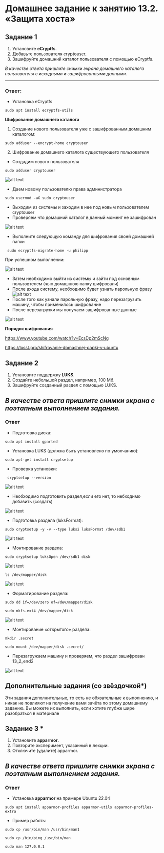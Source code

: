# Домашнее задание к занятию 13.2. «Защита хоста»

## Задание 1

1. Установите **eCryptfs**.
2. Добавьте пользователя cryptouser.
3. Зашифруйте домашний каталог пользователя с помощью eCryptfs.

*В качестве ответа  пришлите снимки экрана домашнего каталога пользователя с исходными и зашифрованными данными.*  

----
### Ответ:
* Установка eCryptfs

```script bash
sudo apt install ecryptfs-utils
```
**Шифрование домашнего каталога**

1. Создание нового пользователя уже с зашифрованным домашним каталогом:

```script bash
sudo adduser --encrypt-home cryptouser
```

2. Шифрование домашнего каталога существующего пользователя

 * Создадим нового пользователя
 ```script bash
 sudo adduser cryptouser
 ```
 ![alt text](https://github.com/filipp761/Netology-sdb-homewoks/blob/main/img/13_2_adduser.png)
 
* Даем новому пользователю права администратора
 ```script bash
 sudo usermod -aG sudo cryptouser
 ```
* Выходим из системы и заходим в нее под новым пользователем cryptouser
* Проверяем что домашний каталог в данный момент не зашифрован

 ![alt text](https://github.com/filipp761/Netology-sdb-homewoks/blob/main/img/13_2_bez_shifra.png)
 
* Выполните следующую команду для шифрования своей домашней папки
```script bash
 sudo ecryptfs-migrate-home -u philipp
 ```
 При успешном выполнении:
 
 ![alt text](https://github.com/filipp761/Netology-sdb-homewoks/blob/main/img/13_2_seccesfull_shifr.png)
 
* Затем необходимо выйти из системы и зайти под основным пользовтелем (чью домашнюю папку шифровали)
* После входа систему, необходимо будет узнать парольную фразу 
![alt text](https://github.com/filipp761/Netology-sdb-homewoks/blob/main/img/13_2_passphrase.png)
* После того как узнали парольную фразу, надо перезагрузить машину, чтобы применилось шифрование
* После перезагрузки мы получаем зашифрованные данные

![alt text](https://github.com/filipp761/Netology-sdb-homewoks/blob/main/img/13_2_end.png)

**Порядок шифрования**

https://www.youtube.com/watch?v=EcsDp2mScNg

https://losst.pro/shifrovanie-domashnej-papki-v-ubuntu

## Задание 2

1. Установите поддержку **LUKS**.
2. Создайте небольшой раздел, например, 100 Мб.
3. Зашифруйте созданный раздел с помощью LUKS.

*В качестве ответа пришлите снимки экрана с поэтапным выполнением задания.*
---
### Ответ

* Подготовка диска:
```script bash
sudo apt install gparted
 ```
* Установка LUKS (должна быть установлено по умолчанию):
```script bash
sudo apt-get install cryptsetup
 ```
* Проверка установки:
```script bash
 cryptsetup --version
 ```
![alt text](https://github.com/filipp761/Netology-sdb-homewoks/blob/main/img/13_2_cryptosetup_version.png)

* Необходимо подготовить раздел,если его нет, то небходимо добавить (создать)

![alt text](https://github.com/filipp761/Netology-sdb-homewoks/blob/main/img/13_2_Gparted.png)

* Подготовка раздела (luksFormat):
```script bash
sudo cryptsetup -y -v --type luks2 luksFormat /dev/sdb1
```
![alt text](https://github.com/filipp761/Netology-sdb-homewoks/blob/main/img/13_2_LUKSformst.png)

* Монтирование раздела:
```script bash
sudo cryptsetup luksOpen /dev/sdb1 disk
```
![alt text](https://github.com/filipp761/Netology-sdb-homewoks/blob/main/img/13_2_mount_1.png)
```script bash
ls /dev/mapper/disk
``` 
![alt text](https://github.com/filipp761/Netology-sdb-homewoks/blob/main/img/13_2_mount_2.png)

* Форматирование раздела:
```script bash
sudo dd if=/dev/zero of=/dev/mapper/disk
```
```script bash
sudo mkfs.ext4 /dev/mapper/disk
```
![alt text](https://github.com/filipp761/Netology-sdb-homewoks/blob/main/img/13_2_format.png)

* Монтирование «открытого» раздела:
```script bash
mkdir .secret
```
```script bash
sudo mount /dev/mapper/disk .secret/
```
* Перезагружаем машину и проверяем, что раздел зашифрован 13_2_end2

![alt text](https://github.com/filipp761/Netology-sdb-homewoks/blob/main/img/13_2_end2.png)

## Дополнительные задания (со звёздочкой*)

Эти задания дополнительные, то есть не обязательные к выполнению, и никак не повлияют на получение вами зачёта по этому домашнему заданию. Вы можете их выполнить, если хотите глубже шире разобраться в материале

## Задание 3 *

1. Установите **apparmor**.
2. Повторите эксперимент, указанный в лекции.
3. Отключите (удалите) apparmor.


*В качестве ответа пришлите снимки экрана с поэтапным выполнением задания.*
---
### Ответ

* Установка **apparmor** на примере Ubuntu 22.04
```script bash
sudo apt install apparmor-profiles apparmor-utils apparmor-profiles-extra
```
* Пример работы
```script bash
sudo cp /usr/bin/man /usr/bin/man1
```
```script bash
sudo cp /bin/ping /usr/bin/man
```
```script bash
sudo man 127.0.0.1
```

